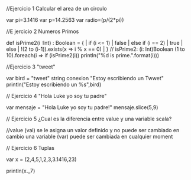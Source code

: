 //Ejercicio 1 Calcular el area de un circulo

var pi=3.1416
var p=14.2563
var radio=(p/(2*pi))

//E jercicio 2 Numeros Primos

def isPrime2(i :Int) : Boolean = {
|     if (i <= 1)
|       false
|     else if (i == 2)
|       true
|     else
|       !(2 to (i-1)).exists(x => i % x == 0)
|   }
// isPrime2: (i: Int)Boolean
(1 to 10).foreach(i => if (isPrime2(i)) println("%d is prime.".format(i)))

//Ejercicio 3 "tweet"

var bird = "tweet"
string conexion "Estoy escribiendo un Twwet"
println("Estoy escribiendo un %s",bird)

// Ejercicio 4 "Hola Luke yo soy tu padre"

var mensaje = "Hola Luke yo soy tu padre!"
mensaje.slice(5,9)

// Ejercicio 5 ¿Cual es la diferencia entre value y una variable scala?

//value (val) se le asigna un valor definido y no puede ser cambiado en cambio una variable (var) puede ser cambiada en cualquier moment

// Ejercicio 6 Tuplas

var x = (2,4,5,1,2,3,3.1416,23)

println(x._7)
